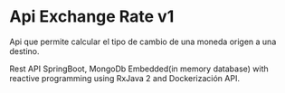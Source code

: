 # Api Exchange Rate v1
Api que permite calcular el tipo de cambio de una moneda origen a una destino.

Rest API SpringBoot, MongoDb Embedded(in memory database) with reactive programming using RxJava 2 and Dockerización API.
